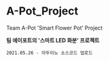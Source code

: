 # A-Pot_Project
Team A-Pot 'Smart Flower Pot' Project

**팀 에이포트의 '스마트 LED 화분' 프로젝트**

```
2021.05.26 - 아두이노 소스코드 업로드
```

